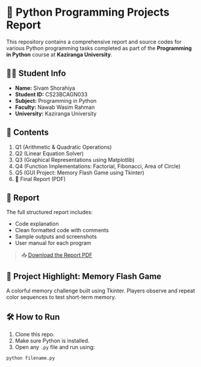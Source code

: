 # 🐍 Python Programming Projects Report

This repository contains a comprehensive report and source codes for various Python programming tasks completed as part of the **Programming in Python** course at **Kaziranga University**.

## 👨‍🎓 Student Info
- **Name:** Sivam Shorahiya  
- **Student ID:** CS23BCAGN033  
- **Subject:** Programming in Python  
- **Faculty:** Nawab Wasim Rahman  
- **University:** Kaziranga University

## 📂 Contents
1. Q1 (Arithmetic & Quadratic Operations)
2. Q2 (Linear Equation Solver)
3. Q3 (Graphical Representations using Matplotlib)
4. Q4 (Function Implementations: Factorial, Fibonacci, Area of Circle)
5. Q5 (GUI Project: Memory Flash Game using Tkinter)
6. 📄 Final Report (PDF)

## 🧾 Report
The full structured report includes:
- Code explanation
- Clean formatted code with comments
- Sample outputs and screenshots
- User manual for each program

> 📥 [Download the Report PDF](./Python_Programming_Report_Sivam_Shorahiya_CS23BCAGN033.pdf)

## 🧠 Project Highlight: Memory Flash Game
A colorful memory challenge built using Tkinter. Players observe and repeat color sequences to test short-term memory.

## 🛠️ How to Run
1. Clone this repo.
2. Make sure Python is installed.
3. Open any `.py` file and run using:

```bash
python filename.py
